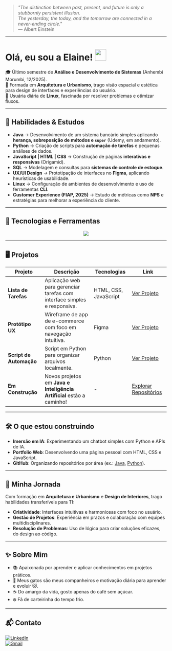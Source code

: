 > *"The distinction between past, present, and future is only a stubbornly persistent illusion.  
> The yesterday, the today, and the tomorrow are connected in a never-ending circle."*  
> — Albert Einstein

---

# Olá, eu sou a Elaine! <img src="https://media.giphy.com/media/hvRJCLFzcasrR4ia7z/giphy.gif" width="35px">
  
🎓 Último semestre de **Análise e Desenvolvimento de Sistemas** (Anhembi Morumbi, 12/2025).  
🎨 Formada em **Arquitetura e Urbanismo**, trago visão espacial e estética para design de interfaces e experiências do usuário.  
🐧 Usuária diária de **Linux**, fascinada por resolver problemas e otimizar fluxos.  

---

## 🚀 Habilidades & Estudos

- **Java** → Desenvolvimento de um sistema bancário simples aplicando **herança, sobreposição de métodos e `super`** (Udemy, em andamento).  
- **Python** → Criação de scripts para **automação de tarefas** e pequenas análises de dados.  
- **JavaScript | HTML | CSS** → Construção de páginas **interativas e responsivas** (Origamid).  
- **SQL** → Modelagem e consultas para **sistemas de controle de estoque**.  
- **UX/UI Design** → Prototipação de interfaces no **Figma**, aplicando heurísticas de usabilidade.  
- **Linux** → Configuração de ambientes de desenvolvimento e uso de ferramentas **CLI**.  
- **Customer Experience (FIAP, 2025)** → Estudo de métricas como **NPS** e estratégias para melhorar a experiência do cliente.  

---

## 🤖 Tecnologias e Ferramentas

<p align="center">
  <img src="https://skillicons.dev/icons?i=java,python,javascript,html,css,linux,figma,github,git,mysql&theme=dark" />
</p>

---

## 🖥️ Projetos
| Projeto | Descrição | Tecnologias | Link |
|---------|-----------|-------------|------|
| **Lista de Tarefas** | Aplicação web para gerenciar tarefas com interface simples e responsiva. | HTML, CSS, JavaScript | [Ver Projeto](https://github.com/elainechacon/todolist) |
| **Protótipo UX** | Wireframe de app de e-commerce com foco em navegação intuitiva. | Figma | [Ver Projeto](https://github.com/elainechacon/ux-prototipo) |
| **Script de Automação** | Script em Python para organizar arquivos localmente. | Python | [Ver Projeto](https://github.com/elainechacon/automacao) |
| **Em Construção** | Novos projetos em **Java e Inteligência Artificial** estão a caminho! | - | [Explorar Repositórios](https://github.com/elainechacon?tab=repositories) |


---

## 🛠️ O que estou construindo
- **Imersão em IA**: Experimentando um chatbot simples com Python e APIs de IA.  
- **Portfolio Web**: Desenvolvendo uma página pessoal com HTML, CSS e JavaScript.  
- **GitHub**: Organizando repositórios por área (ex.: [Java](https://github.com/elainechacon/java-projects), [Python](https://github.com/elainechacon/python-projects)).  

---

## 🎨 Minha Jornada
Com formação em **Arquitetura e Urbanismo** e **Design de Interiores**, trago habilidades transferíveis para TI:  
- **Criatividade**: Interfaces intuitivas e harmoniosas com foco no usuário.  
- **Gestão de Projetos**: Experiência em prazos e colaboração com equipes multidisciplinares.  
- **Resolução de Problemas**: Uso de lógica para criar soluções eficazes, do design ao código.

---

## ✨ Sobre Mim
- 📚 Apaixonada por aprender e aplicar conhecimentos em projetos práticos.  
- 🐾 Meus gatos são meus companheiros e motivação diária para aprender e evoluir 🐱.  
- ☕ Do amargo da vida, gosto apenas do café sem açúcar.  
- ❄️ Fã de carteirinha do tempo frio.  

---

## 📬 Contato

[![LinkedIn](https://img.shields.io/badge/LinkedIn-Elaine%20Chacon-0A66C2?style=flat&logo=linkedin&logoColor=white)](https://www.linkedin.com/in/elainechacon/)  
[![Gmail](https://img.shields.io/badge/Email-vcha.elaine%40gmail.com-D14836?style=flat&logo=gmail&logoColor=white)](mailto:vcha.elaine@gmail.com)
